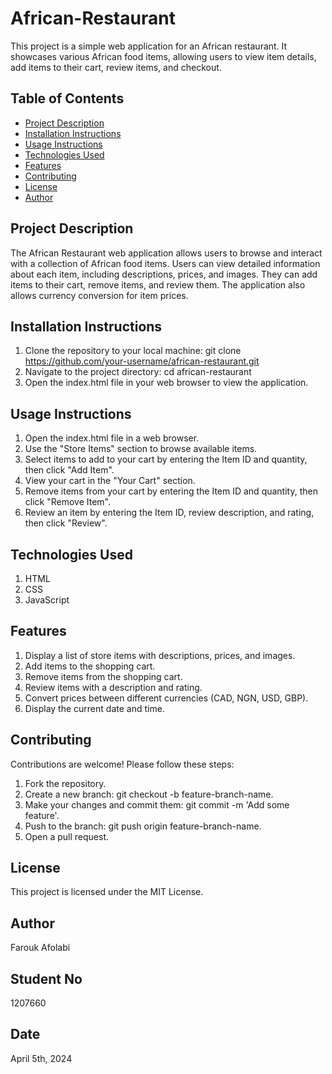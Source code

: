 # African-Restaurant
This project is a simple web application for an African restaurant. It showcases various African food items, allowing users to view item details, add items to their cart, review items, and checkout. 

## Table of Contents
- [Project Description](#project-description)
- [Installation Instructions](#installation-instructions)
- [Usage Instructions](#usage-instructions)
- [Technologies Used](#technologies-used)
- [Features](#features)
- [Contributing](#contributing)
- [License](#license)
- [Author](#author)

## Project Description
The African Restaurant web application allows users to browse and interact with a collection of African food items. Users can view detailed information about each item, including descriptions, prices, and images. They can add items to their cart, remove items, and review them. The application also allows currency conversion for item prices.

## Installation Instructions
1. Clone the repository to your local machine:
   git clone https://github.com/your-username/african-restaurant.git
2. Navigate to the project directory:
   cd african-restaurant
3. Open the index.html file in your web browser to view the application.

## Usage Instructions
1. Open the index.html file in a web browser.
2. Use the "Store Items" section to browse available items.
3. Select items to add to your cart by entering the Item ID and quantity, then click "Add Item".
4. View your cart in the "Your Cart" section.
5. Remove items from your cart by entering the Item ID and quantity, then click "Remove Item".
6. Review an item by entering the Item ID, review description, and rating, then click "Review".

## Technologies Used
1. HTML
2. CSS
3. JavaScript

## Features
1. Display a list of store items with descriptions, prices, and images.
2. Add items to the shopping cart.
3. Remove items from the shopping cart.
4. Review items with a description and rating.
5. Convert prices between different currencies (CAD, NGN, USD, GBP).
6. Display the current date and time.

## Contributing
Contributions are welcome! Please follow these steps:
1. Fork the repository.
2. Create a new branch: git checkout -b feature-branch-name.
3. Make your changes and commit them: git commit -m 'Add some feature'.
4. Push to the branch: git push origin feature-branch-name.
5. Open a pull request.

## License
This project is licensed under the MIT License.

 ## Author
Farouk Afolabi

## Student No 
1207660


## Date 
April 5th, 2024
